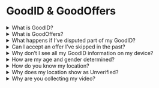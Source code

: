 # GoodID & GoodOffers

<details>

<summary>What is GoodID?</summary>

_GoodID is currently in its pilot stage, and therefore has limited functionality._

GoodID is a decentralized identification solution (DID). This means that you own your data and credentials, and decide who can “write” new data and credentials, as well as who can “read” your data and credentials. We built GoodID to allow partners an easy access to GoodDollar's community and to distribute campaigns, funds, and other opportunities to members of the GoodDollar protocol.

</details>

<details>

<summary>What is GoodOffers?</summary>

GoodOffers are opportunities to earn additional income, available to you based on your GoodID information. Note that you will only see GoodOffers if you said “Yes, I accept” to the screen “You might qualify for extra money disbursements.”

</details>

<details>

<summary>What happens if I’ve disputed part of my GoodID?</summary>

Information you've marked as incorrect will show as "Unverified" on your GoodID.

</details>

<details>

<summary>Can I accept an offer I’ve skipped in the past?</summary>

When you skip an offer, you can choose to see that offer again. It will show up next time you claim. If you chose to not be shown the offer again, you will need to delete and then redo your Face ID / GoodID upgrade to see the offer again.

</details>

<details>

<summary>Why don’t I see all my GoodID information on my device?</summary>

You will only see all GoodID upgrade info on the device you used to make the upgrade.

If you want to use another device or dapp, you can upgrade again on that device. For GoodDapp, this can be done by visiting [https://gooddapp.org/](https://gooddapp.org/) > GoodID, connecting your wallet and pressing "upgrade.”

</details>

<details>

<summary>How are my age and gender determined?</summary>

We use [Amazon Rekognition ](https://docs.aws.amazon.com/rekognition/latest/APIReference/API_Gender.html)to predict your age and gender.

</details>

<details>

<summary>How do you know my location?</summary>

There are two different ways that we determine location:

* Using your IP address (the location through which you are accessing the internet).
* (If you sign into GoodWallet via your mobile number) the country code of your phone number.

</details>

<details>

<summary>Why does my location show as Unverified?</summary>

There are a few reasons your location may show as Unverified:

* You did not grant device permissions. Sometimes, to enable location, you need to adjust your phone settings. Please check your device to learn how to enable location permissions for the browser or app version you are using.
* You are using a VPN
* Due to another error, for example if we could not match your location with a country

If you would like your location to show in the future, please resolve the issue above and delete then redo your FaceID / GoodID upgrade by using another device or deleting your device or browser’s local storage.

</details>

<details>

<summary>Why are you collecting my video?</summary>

Red Tent’s offers are the first (pilot) offers utilizing GoodID and GoodOffers. As such, we are collecting some information for this short pilot period for the purpose of internal learning & refinement.

Your video may be reviewed by the GoodLabs or partner teams for verification purposes. Your video will not be shared or used publicly, and will be erased after a period of time.

</details>
